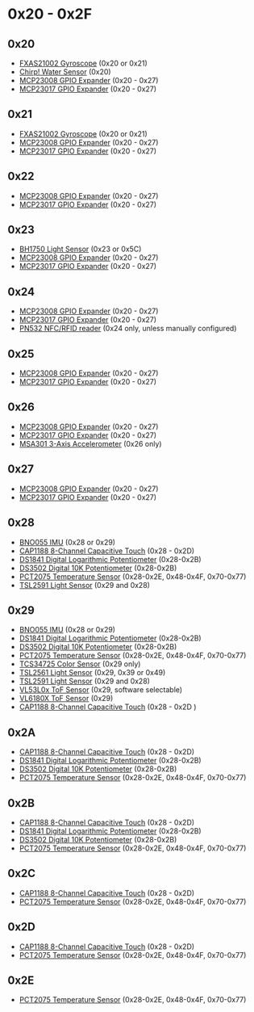 # 0x20 - 0x2F

## 0x20

- [FXAS21002 Gyroscope](https://www.adafruit.com/product/3463) (0x20 or 0x21)
- [Chirp! Water Sensor](https://www.adafruit.com/product/1965) (0x20)
- [MCP23008 GPIO Expander](https://www.adafruit.com/product/292) (0x20 - 0x27)
- [MCP23017 GPIO Expander](https://www.adafruit.com/product/732) (0x20 - 0x27)

## 0x21

- [FXAS21002 Gyroscope](https://www.adafruit.com/product/3463) (0x20 or 0x21)
- [MCP23008 GPIO Expander](https://www.adafruit.com/product/292) (0x20 - 0x27)
- [MCP23017 GPIO Expander](https://www.adafruit.com/product/732) (0x20 - 0x27)

## 0x22

- [MCP23008 GPIO Expander](https://www.adafruit.com/product/292) (0x20 - 0x27)
- [MCP23017 GPIO Expander](https://www.adafruit.com/product/732) (0x20 - 0x27)

## 0x23

- [BH1750 Light Sensor](https://www.adafruit.com/product/4681) (0x23 or 0x5C)
- [MCP23008 GPIO Expander](https://www.adafruit.com/product/292) (0x20 - 0x27)
- [MCP23017 GPIO Expander](https://www.adafruit.com/product/732) (0x20 - 0x27)

## 0x24

- [MCP23008 GPIO Expander](https://www.adafruit.com/product/292) (0x20 - 0x27)
- [MCP23017 GPIO Expander](https://www.adafruit.com/product/732) (0x20 - 0x27)
- [PN532 NFC/RFID reader](https://www.adafruit.com/product/364) (0x24 only, unless manually configured)

## 0x25

- [MCP23008 GPIO Expander](https://www.adafruit.com/product/292) (0x20 - 0x27)
- [MCP23017 GPIO Expander](https://www.adafruit.com/product/732) (0x20 - 0x27)

## 0x26

- [MCP23008 GPIO Expander](https://www.adafruit.com/product/292) (0x20 - 0x27)
- [MCP23017 GPIO Expander](https://www.adafruit.com/product/732) (0x20 - 0x27)
- [MSA301 3-Axis Accelerometer](https://www.adafruit.com/product/4344) (0x26 only)

## 0x27

- [MCP23008 GPIO Expander](https://www.adafruit.com/product/292) (0x20 - 0x27)
- [MCP23017 GPIO Expander](https://www.adafruit.com/product/732) (0x20 - 0x27)

## 0x28

- [BNO055 IMU](https://www.adafruit.com/product/2472) (0x28 or 0x29)
- [CAP1188 8-Channel Capacitive Touch](https://www.adafruit.com/product/1602) (0x28 - 0x2D)
- [DS1841 Digital Logarithmic Potentiometer](https://www.adafruit.com/product/4570) (0x28-0x2B)
- [DS3502 Digital 10K Potentiometer](https://www.adafruit.com/product/4286) (0x28-0x2B)
- [PCT2075 Temperature Sensor](https://www.adafruit.com/product/4369) (0x28-0x2E, 0x48-0x4F, 0x70-0x77)
- [TSL2591 Light Sensor](https://www.adafruit.com/product/1980) (0x29 and 0x28)

## 0x29

- [BNO055 IMU](https://www.adafruit.com/product/2472) (0x28 or 0x29)
- [DS1841 Digital Logarithmic Potentiometer](https://www.adafruit.com/product/4570) (0x28-0x2B)
- [DS3502 Digital 10K Potentiometer](https://www.adafruit.com/product/4286) (0x28-0x2B)
- [PCT2075 Temperature Sensor](https://www.adafruit.com/product/4369) (0x28-0x2E, 0x48-0x4F, 0x70-0x77)
- [TCS34725 Color Sensor](https://www.adafruit.com/product/1334) (0x29 only)
- [TSL2561 Light Sensor](https://www.adafruit.com/product/439) (0x29, 0x39 or 0x49)
- [TSL2591 Light Sensor](https://www.adafruit.com/product/1980) (0x29 and 0x28)
- [VL53L0x ToF Sensor](https://www.adafruit.com/product/3317) (0x29, software selectable)
- [VL6180X ToF Sensor](https://www.adafruit.com/product/3316) (0x29)
- [CAP1188 8-Channel Capacitive Touch](https://www.adafruit.com/product/1602) (0x28 - 0x2D )

## 0x2A

- [CAP1188 8-Channel Capacitive Touch](https://www.adafruit.com/product/1602) (0x28 - 0x2D)
- [DS1841 Digital Logarithmic Potentiometer](https://www.adafruit.com/product/4570) (0x28-0x2B)
- [DS3502 Digital 10K Potentiometer](https://www.adafruit.com/product/4286) (0x28-0x2B)
- [PCT2075 Temperature Sensor](https://www.adafruit.com/product/4369) (0x28-0x2E, 0x48-0x4F, 0x70-0x77)

## 0x2B

- [CAP1188 8-Channel Capacitive Touch](https://www.adafruit.com/product/1602) (0x28 - 0x2D)
- [DS1841 Digital Logarithmic Potentiometer](https://www.adafruit.com/product/4570) (0x28-0x2B)
- [DS3502 Digital 10K Potentiometer](https://www.adafruit.com/product/4286) (0x28-0x2B)
- [PCT2075 Temperature Sensor](https://www.adafruit.com/product/4369) (0x28-0x2E, 0x48-0x4F, 0x70-0x77)

## 0x2C

- [CAP1188 8-Channel Capacitive Touch](https://www.adafruit.com/product/1602) (0x28 - 0x2D)
- [PCT2075 Temperature Sensor](https://www.adafruit.com/product/4369) (0x28-0x2E, 0x48-0x4F, 0x70-0x77)

## 0x2D

- [CAP1188 8-Channel Capacitive Touch](https://www.adafruit.com/product/1602) (0x28 - 0x2D)
- [PCT2075 Temperature Sensor](https://www.adafruit.com/product/4369) (0x28-0x2E, 0x48-0x4F, 0x70-0x77)

## 0x2E

- [PCT2075 Temperature Sensor](https://www.adafruit.com/product/4369) (0x28-0x2E, 0x48-0x4F, 0x70-0x77)
